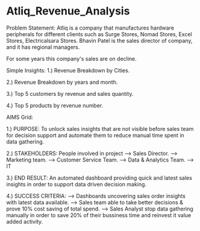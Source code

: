 # Atliq_Revenue_Analysis
Problem Statement: 
	Atliq is a company that manufactures hardware peripherals for different clients such as
Surge Stores, Nomad Stores, Excel Stores, Electricalsara Stores. Bhavin Patel is the sales director of company,
and it has regional managers.

For some years this company's sales are on decline.

Simple Insights:
1.) Revenue Breakdown by Cities.
 
2.) Revenue Breakdown by years and month.
 
3.) Top 5 customers by revenue and sales quantity.
 
4.) Top 5 products by revenue number.


AIMS Grid:

1.) PURPOSE:
	To unlock sales insights that are not visible before sales team for decision support
and automate them to reduce manual time spent in data gathering.

2.) STAKEHOLDERS:
	People involved in project
--> Sales Director.
--> Marketing team.
--> Customer Service Team.
--> Data & Analytics Team.
--> IT

3.) END RESULT:
	An automated dashboard providing quick and latest sales insights in order to support data driven decision making.

4.) SUCCESS CRITERIA:
	--> Dashboards uncovering sales order insights with latest data available.
	--> Sales team able to take better decisions & prove 10% cost saving of total spend.
	--> Sales Analyst stop data gathering manually in order to save 20% of their bussiness time and reinvest 
		it value added activity.
